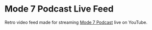 # Mode 7 Podcast Live Feed

Retro video feed made for streaming [Mode 7 Podcast](http://bit.ly/mode7vg) live on YouTube.
